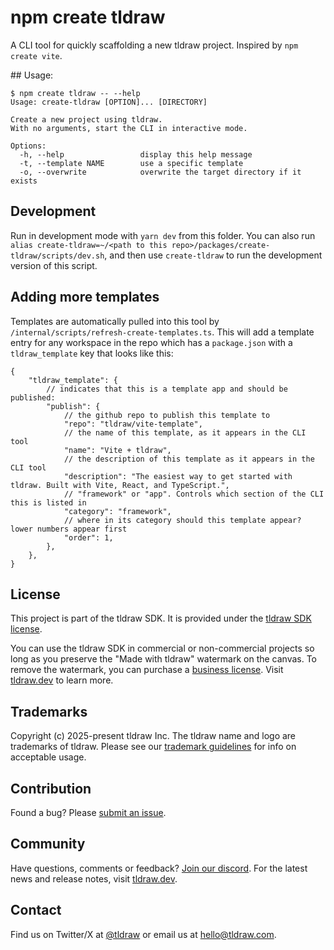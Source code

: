 # npm create tldraw

A CLI tool for quickly scaffolding a new tldraw project. Inspired by `npm create vite`.

## Usage:

```
$ npm create tldraw -- --help
Usage: create-tldraw [OPTION]... [DIRECTORY]

Create a new project using tldraw.
With no arguments, start the CLI in interactive mode.

Options:
  -h, --help                 display this help message
  -t, --template NAME        use a specific template
  -o, --overwrite            overwrite the target directory if it exists
```

## Development

Run in development mode with `yarn dev` from this folder.
You can also run `alias create-tldraw=~/<path to this repo>/packages/create-tldraw/scripts/dev.sh`, and then use `create-tldraw` to run the development version of this script.

## Adding more templates

Templates are automatically pulled into this tool by `/internal/scripts/refresh-create-templates.ts`.
This will add a template entry for any workspace in the repo which has a `package.json` with a `tldraw_template` key that looks like this:

```jsonc
{
	"tldraw_template": {
		// indicates that this is a template app and should be published:
		"publish": {
			// the github repo to publish this template to
			"repo": "tldraw/vite-template",
			// the name of this template, as it appears in the CLI tool
			"name": "Vite + tldraw",
			// the description of this template as it appears in the CLI tool
			"description": "The easiest way to get started with tldraw. Built with Vite, React, and TypeScript.",
			// "framework" or "app". Controls which section of the CLI this is listed in
			"category": "framework",
			// where in its category should this template appear? lower numbers appear first
			"order": 1,
		},
	},
}
```

## License

This project is part of the tldraw SDK. It is provided under the [tldraw SDK license](https://github.com/tldraw/tldraw/blob/main/LICENSE.md).

You can use the tldraw SDK in commercial or non-commercial projects so long as you preserve the "Made with tldraw" watermark on the canvas. To remove the watermark, you can purchase a [business license](https://tldraw.dev#pricing). Visit [tldraw.dev](https://tldraw.dev) to learn more.

## Trademarks

Copyright (c) 2025-present tldraw Inc. The tldraw name and logo are trademarks of tldraw. Please see our [trademark guidelines](https://github.com/tldraw/tldraw/blob/main/TRADEMARKS.md) for info on acceptable usage.

## Contribution

Found a bug? Please [submit an issue](https://github.com/tldraw/tldraw/issues/new).

## Community

Have questions, comments or feedback? [Join our discord](https://discord.gg/rhsyWMUJxd). For the latest news and release notes, visit [tldraw.dev](https://tldraw.dev).

## Contact

Find us on Twitter/X at [@tldraw](https://twitter.com/tldraw) or email us at [hello@tldraw.com](mailto:hello@tldraw.com).
